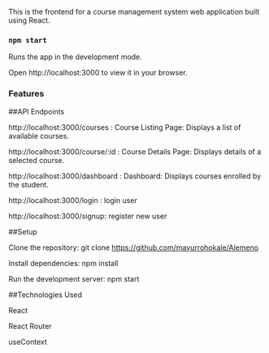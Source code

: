 This is the frontend for a course management system web application built using React.
### `npm start`

Runs the app in the development mode.

Open http://localhost:3000 to view it in your browser.


### Features

##API Endpoints 

http://localhost:3000/courses : Course Listing Page: Displays a list of available courses.

http://localhost:3000/course/:id :  Course Details Page: Displays details of a selected course.

http://localhost:3000/dashboard : Dashboard: Displays courses enrolled by the student.

http://localhost:3000/login : login user

http://localhost:3000/signup: register new user

##Setup

Clone the repository: git clone https://github.com/mayurrohokale/Alemeno

Install dependencies: npm install

Run the development server: npm start

##Technologies Used

React

React Router

useContext


